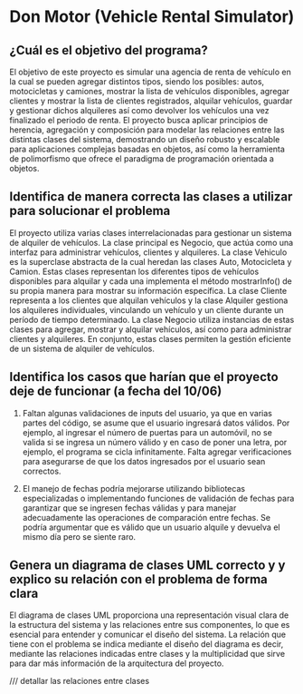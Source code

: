 # Don Motor (Vehicle Rental Simulator)

## ¿Cuál es el objetivo del programa? 
El objetivo de este proyecto es simular una agencia de renta de vehículo en la cual se pueden agregar distintos tipos, siendo los posibles: autos, motocicletas y camiones, mostrar la lista de vehículos disponibles, agregar clientes y mostrar la lista de clientes registrados, alquilar vehículos, guardar y gestionar dichos alquileres así como devolver los vehículos una vez finalizado el periodo de renta. El proyecto busca aplicar principios de herencia, agregación y composición para modelar las relaciones entre las distintas clases del sistema, demostrando un diseño robusto y escalable para aplicaciones complejas basadas en objetos, así como la herramienta de polimorfismo que ofrece el paradigma de programación orientada a objetos.

## Identifica de manera correcta las clases a utilizar para solucionar el problema

El proyecto utiliza varias clases interrelacionadas para gestionar un sistema de alquiler de vehículos. La clase principal es Negocio, que actúa como una interfaz para administrar vehículos, clientes y alquileres. La clase Vehiculo es la superclase abstracta de la cual heredan las clases Auto, Motocicleta y Camion. Estas clases representan los diferentes tipos de vehículos disponibles para alquilar y cada una implementa el método mostrarInfo() de su propia manera para mostrar su información específica. La clase Cliente representa a los clientes que alquilan vehículos y la clase Alquiler gestiona los alquileres individuales, vinculando un vehículo y un cliente durante un período de tiempo determinado. La clase Negocio utiliza instancias de estas clases para agregar, mostrar y alquilar vehículos, así como para administrar clientes y alquileres. En conjunto, estas clases permiten la gestión eficiente de un sistema de alquiler de vehículos. 


## Identifica los casos que harían que el proyecto deje de funcionar (a fecha del 10/06)

1. Faltan algunas validaciones de inputs del usuario, ya que en varias partes del código, se asume que el usuario ingresará datos válidos. Por ejemplo, al ingresar el número de puertas para un automóvil, no se valida si se ingresa un número válido y en caso de poner una letra, por ejemplo, el programa se cicla infinitamente. Falta agregar verificaciones para asegurarse de que los datos ingresados por el usuario sean correctos.

2. El manejo de fechas podría mejorarse utilizando bibliotecas especializadas o implementando funciones de validación de fechas para garantizar que se ingresen fechas válidas y para manejar adecuadamente las operaciones de comparación entre fechas. Se podría argumentar que es válido que un usuario alquile y devuelva el mismo día pero se siente raro.


## Genera un diagrama de clases UML correcto y y explico su relación con el problema de forma clara 

El diagrama de clases UML proporciona una representación visual clara de la estructura del sistema y las relaciones entre sus componentes, lo que es esencial para entender y comunicar el diseño del sistema. La relación que tiene con el problema se indica mediante el diseño del diagrama es decir, mediante las relaciones indicadas entre clases y la multiplicidad que sirve para dar más información de la arquitectura del proyecto.

/// detallar las relaciones entre clases 






